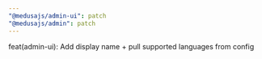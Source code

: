 ```yaml
---
"@medusajs/admin-ui": patch
"@medusajs/admin": patch
---
```


feat(admin-ui): Add display name + pull supported languages from config
